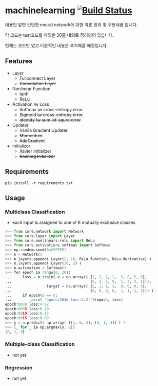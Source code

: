 # machinelearning [![Build Status](https://travis-ci.org/wbaek/machinelearning.svg?branch=master)](https://travis-ci.org/wbaek/machinelearning)

내용만 알면 간단한 neural network에 대한 이론 정리 및 구현내용 입니다.

각 코드는 test코드를 제외한 30줄 내외로 정리되어 있습니다.

현재는 코드만 있고 이론적인 내용은 추가해갈 예정입니다.


## Features
* Layer
  * Fullconnect Layer
  * ~~Convolution Layer~~
* Nonlinear Function
  * tanh
  * ReLu
* Activation \w Loss
  * Softmax \w cross-entropy error
  * ~~Sigmoid \w cross-entropy error~~
  * ~~Identity \w sum-of-squre error~~
* Updater
  * Vanila Gradient Updater
  * ~~Momentum~~
  * ~~AdaGradient~~
* Initializer
  * Xavier Initializer
  * ~~Kaiming Initializer~~

## Requirements
```
pip install -r requirements.txt
```


## Usage
### Multiclass Classification
* each input is assigned to one of K mutually exclusive classes.
```python
>>> from core.network import Network
>>> from core.layer import Layer
>>> from core.nonlinears.relu import ReLu
>>> from core.activations.softmax import Softmax
>>> np.random.seed(0xC0FFEE)
>>> n = Network()
>>> n.layers.append( Layer(2, 10, ReLu.function, ReLu.derivative) )
>>> n.layers.append( Layer(10, 2) )
>>> n.activation = Softmax()
>>> for epoch in range(0, 20):
...     loss = n.train( x = np.array([ [1, 2, 1, 2,  5, 6, 5, 6],
...                                    [5, 4, 4, 5,  1, 2, 2, 1]]),
...                target = np.array([ [1, 1, 1, 1,  0, 0, 0, 0],
...                                    [0, 0, 0, 0,  1, 1, 1, 1]]) )
...     if epoch%5 == 0:
...         print 'epoch:%04d loss:%.2f'%(epoch, loss)
epoch:0000 loss:4.92
epoch:0005 loss:0.19
epoch:0010 loss:0.12
epoch:0015 loss:0.09
>>> y = n.predict( np.array( [[1, 6, 3], [5, 1, 4]] ) )
>>> [_ for _ in np.argmax(y, 0)]
[0, 1, 0]
```


### Multiple-class Classification
* not yet



### Regression
* not yet


